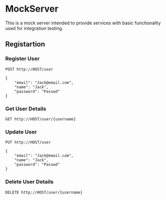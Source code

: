 # MockServer
This is a mock server intended to provide services with basic functionality used for integration testing.

## Registartion

### Register User
```
POST http://HOST/user

{
    "email": "Jack@email.com",
    "name": "Jack",
    "password": "Passwd"
}

```

### Get User Details
```
GET http://HOST/user/{username}

```

### Update User
```
PUT http://HOST/user

{
    "email": "Jack@email.com",
    "name": "Jack",
    "password": "Passwd"
}

```
### Delete User Details
```
DELETE http://HOST/user/{username}

```


